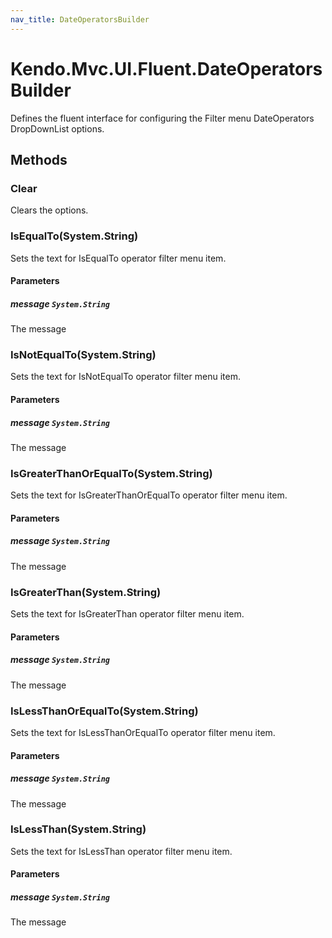 ```yaml
---
nav_title: DateOperatorsBuilder
---
```


# Kendo.Mvc.UI.Fluent.DateOperatorsBuilder
Defines the fluent interface for configuring the Filter menu DateOperators DropDownList options.




## Methods


### Clear
Clears the options.





### IsEqualTo(System.String)
Sets the text for IsEqualTo operator filter menu item.


#### Parameters

##### message `System.String`
The message





### IsNotEqualTo(System.String)
Sets the text for IsNotEqualTo operator filter menu item.


#### Parameters

##### message `System.String`
The message





### IsGreaterThanOrEqualTo(System.String)
Sets the text for IsGreaterThanOrEqualTo operator filter menu item.


#### Parameters

##### message `System.String`
The message





### IsGreaterThan(System.String)
Sets the text for IsGreaterThan operator filter menu item.


#### Parameters

##### message `System.String`
The message





### IsLessThanOrEqualTo(System.String)
Sets the text for IsLessThanOrEqualTo operator filter menu item.


#### Parameters

##### message `System.String`
The message





### IsLessThan(System.String)
Sets the text for IsLessThan operator filter menu item.


#### Parameters

##### message `System.String`
The message






